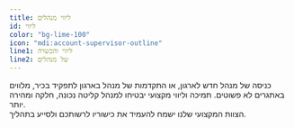 ```yaml
---
title: ליווי מנהלים
id: ליווי
color: "bg-lime-100"
icon: "mdi:account-supervisor-outline"
line1: ליווי והכשרה
line2: של מנהלים
---
```


כניסה של מנהל חדש לארגון, או התקדמות של מנהל בארגון לתפקיד בכיר, מלווים באתגרים לא פשוטים. תמיכה וליווי מקצועי יבטיחו למנהל קליטה נכונה, חלקה ומהירה יותר.  
הצוות המקצועי שלנו ישמח להעמיד את כישוריו לרשותכם ולסייע בתהליך.
